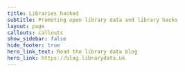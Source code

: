```yaml
---
title: Libraries hacked
subtitle: Promoting open library data and library hacks
layout: page
callouts: callouts
show_sidebar: false
hide_footer: true
hero_link_text: Read the library data blog
hero_link: https://blog.librarydata.uk
---
```

